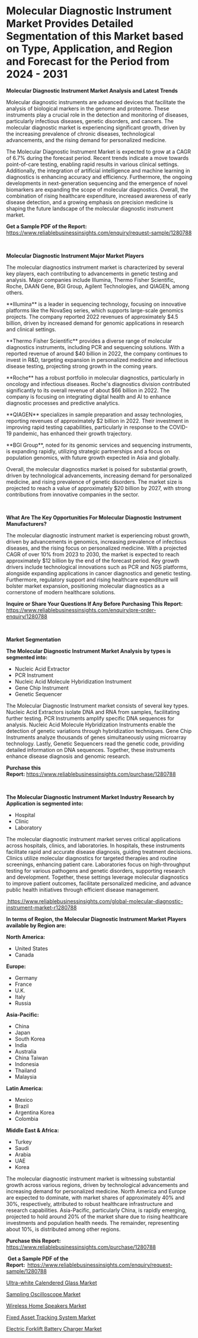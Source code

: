 <p><h1>Molecular Diagnostic Instrument Market Provides Detailed Segmentation of this Market based on Type, Application, and Region and Forecast for the Period from 2024 - 2031</h1></p><p><strong>Molecular Diagnostic Instrument Market Analysis and Latest Trends</strong></p>
<p><p>Molecular diagnostic instruments are advanced devices that facilitate the analysis of biological markers in the genome and proteome. These instruments play a crucial role in the detection and monitoring of diseases, particularly infectious diseases, genetic disorders, and cancers. The molecular diagnostic market is experiencing significant growth, driven by the increasing prevalence of chronic diseases, technological advancements, and the rising demand for personalized medicine. </p><p>The Molecular Diagnostic Instrument Market is expected to grow at a CAGR of 6.7% during the forecast period. Recent trends indicate a move towards point-of-care testing, enabling rapid results in various clinical settings. Additionally, the integration of artificial intelligence and machine learning in diagnostics is enhancing accuracy and efficiency. Furthermore, the ongoing developments in next-generation sequencing and the emergence of novel biomarkers are expanding the scope of molecular diagnostics. Overall, the combination of rising healthcare expenditure, increased awareness of early disease detection, and a growing emphasis on precision medicine is shaping the future landscape of the molecular diagnostic instrument market.</p></p>
<p><strong>Get a Sample PDF of the Report:&nbsp;</strong> <a href="https://www.reliablebusinessinsights.com/enquiry/request-sample/1280788?utm_campaign=41&utm_medium=2&utm_source=Github&utm_content=ia&utm_term=30092024&utm_id=molecular-diagnostic-instrument">https://www.reliablebusinessinsights.com/enquiry/request-sample/1280788</a></p>
<p>&nbsp;</p>
<p><strong>Molecular Diagnostic Instrument Major Market Players</strong></p>
<p><p>The molecular diagnostics instrument market is characterized by several key players, each contributing to advancements in genetic testing and analysis. Major companies include Illumina, Thermo Fisher Scientific, Roche, DAAN Gene, BGI Group, Agilent Technologies, and QIAGEN, among others.</p><p>**Illumina** is a leader in sequencing technology, focusing on innovative platforms like the NovaSeq series, which supports large-scale genomics projects. The company reported 2022 revenues of approximately $4.5 billion, driven by increased demand for genomic applications in research and clinical settings.</p><p>**Thermo Fisher Scientific** provides a diverse range of molecular diagnostics instruments, including PCR and sequencing solutions. With a reported revenue of around $40 billion in 2022, the company continues to invest in R&D, targeting expansion in personalized medicine and infectious disease testing, projecting strong growth in the coming years.</p><p>**Roche** has a robust portfolio in molecular diagnostics, particularly in oncology and infectious diseases. Roche's diagnostics division contributed significantly to its overall revenue of about $66 billion in 2022. The company is focusing on integrating digital health and AI to enhance diagnostic processes and predictive analytics.</p><p>**QIAGEN** specializes in sample preparation and assay technologies, reporting revenues of approximately $2 billion in 2022. Their investment in improving rapid testing capabilities, particularly in response to the COVID-19 pandemic, has enhanced their growth trajectory.</p><p>**BGI Group**, noted for its genomic services and sequencing instruments, is expanding rapidly, utilizing strategic partnerships and a focus on population genomics, with future growth expected in Asia and globally.</p><p>Overall, the molecular diagnostics market is poised for substantial growth, driven by technological advancements, increasing demand for personalized medicine, and rising prevalence of genetic disorders. The market size is projected to reach a value of approximately $20 billion by 2027, with strong contributions from innovative companies in the sector.</p></p>
<p>&nbsp;</p>
<p><strong>What Are The Key Opportunities For Molecular Diagnostic Instrument Manufacturers?</strong></p>
<p><p>The molecular diagnostic instrument market is experiencing robust growth, driven by advancements in genomics, increasing prevalence of infectious diseases, and the rising focus on personalized medicine. With a projected CAGR of over 10% from 2023 to 2030, the market is expected to reach approximately $12 billion by the end of the forecast period. Key growth drivers include technological innovations such as PCR and NGS platforms, alongside expanding applications in cancer diagnostics and genetic testing. Furthermore, regulatory support and rising healthcare expenditure will bolster market expansion, positioning molecular diagnostics as a cornerstone of modern healthcare solutions.</p></p>
<p><strong>Inquire or Share Your Questions If Any Before Purchasing This Report:</strong> <a href="https://www.reliablebusinessinsights.com/enquiry/pre-order-enquiry/1280788?utm_campaign=41&utm_medium=2&utm_source=Github&utm_content=ia&utm_term=30092024&utm_id=molecular-diagnostic-instrument">https://www.reliablebusinessinsights.com/enquiry/pre-order-enquiry/1280788</a></p>
<p>&nbsp;</p>
<p><strong>Market Segmentation</strong></p>
<p><strong>The Molecular Diagnostic Instrument Market Analysis by types is segmented into:</strong></p>
<p><ul><li>Nucleic Acid Extractor</li><li>PCR Instrument</li><li>Nucleic Acid Molecule Hybridization Instrument</li><li>Gene Chip Instrument</li><li>Genetic Sequencer</li></ul></p>
<p><p>The Molecular Diagnostic Instrument market consists of several key types. Nucleic Acid Extractors isolate DNA and RNA from samples, facilitating further testing. PCR Instruments amplify specific DNA sequences for analysis. Nucleic Acid Molecule Hybridization Instruments enable the detection of genetic variations through hybridization techniques. Gene Chip Instruments analyze thousands of genes simultaneously using microarray technology. Lastly, Genetic Sequencers read the genetic code, providing detailed information on DNA sequences. Together, these instruments enhance disease diagnosis and genomic research.</p></p>
<p><strong>Purchase this Report:&nbsp;</strong><a href="https://www.reliablebusinessinsights.com/purchase/1280788?utm_campaign=41&utm_medium=2&utm_source=Github&utm_content=ia&utm_term=30092024&utm_id=molecular-diagnostic-instrument">https://www.reliablebusinessinsights.com/purchase/1280788</a></p>
<p>&nbsp;</p>
<p><strong>The Molecular Diagnostic Instrument Market Industry Research by Application is segmented into:</strong></p>
<p><ul><li>Hospital</li><li>Clinic</li><li>Laboratory</li></ul></p>
<p><p>The molecular diagnostic instrument market serves critical applications across hospitals, clinics, and laboratories. In hospitals, these instruments facilitate rapid and accurate disease diagnosis, guiding treatment decisions. Clinics utilize molecular diagnostics for targeted therapies and routine screenings, enhancing patient care. Laboratories focus on high-throughput testing for various pathogens and genetic disorders, supporting research and development. Together, these settings leverage molecular diagnostics to improve patient outcomes, facilitate personalized medicine, and advance public health initiatives through efficient disease management.</p></p>
<p><a href="https://www.reliablebusinessinsights.com/global-molecular-diagnostic-instrument-market-r1280788?utm_campaign=41&utm_medium=2&utm_source=Github&utm_content=ia&utm_term=30092024&utm_id=molecular-diagnostic-instrument">&nbsp;https://www.reliablebusinessinsights.com/global-molecular-diagnostic-instrument-market-r1280788</a></p>
<p><strong>In terms of Region, the Molecular Diagnostic Instrument Market Players available by Region are:</strong></p>
<p>
    <p> <strong> North America: </strong>
        <ul>
            <li>United States</li>
            <li>Canada</li>
        </ul>
        </p> 
    <p> <strong> Europe: </strong>
        <ul>
            <li>Germany</li>
            <li>France</li>
            <li>U.K.</li>
            <li>Italy</li>
            <li>Russia</li>
        </ul>
        </p> 
    <p> <strong> Asia-Pacific: </strong>
        <ul>
            <li>China</li>
            <li>Japan</li>
            <li>South Korea</li>
            <li>India</li>
            <li>Australia</li>
            <li>China Taiwan</li>
            <li>Indonesia</li>
            <li>Thailand</li>
            <li>Malaysia</li>
        </ul>
        </p> 
    <p> <strong> Latin America: </strong>
        <ul>
            <li>Mexico</li>
            <li>Brazil</li>
            <li>Argentina Korea</li>
            <li>Colombia</li>
        </ul>
        </p> 
    <p> <strong> Middle East & Africa: </strong>
        <ul>
            <li>Turkey</li>
            <li>Saudi</li>
            <li>Arabia</li>
            <li>UAE</li>
            <li>Korea</li>
        </ul>
    </p>
    </p>
<p><p>The molecular diagnostic instrument market is witnessing substantial growth across various regions, driven by technological advancements and increasing demand for personalized medicine. North America and Europe are expected to dominate, with market shares of approximately 40% and 30%, respectively, attributed to robust healthcare infrastructure and research capabilities. Asia-Pacific, particularly China, is rapidly emerging, projected to hold around 20% of the market share due to rising healthcare investments and population health needs. The remainder, representing about 10%, is distributed among other regions.</p></p>
<p><strong>Purchase this Report: </strong><a href="https://www.reliablebusinessinsights.com/purchase/1280788?utm_campaign=41&utm_medium=2&utm_source=Github&utm_content=ia&utm_term=30092024&utm_id=molecular-diagnostic-instrument">https://www.reliablebusinessinsights.com/purchase/1280788</a></p>
<p>&nbsp;<strong>Get a Sample PDF of the Report:&nbsp;&nbsp;</strong><a href="https://www.reliablebusinessinsights.com/enquiry/request-sample/1280788?utm_campaign=41&utm_medium=2&utm_source=Github&utm_content=ia&utm_term=30092024&utm_id=molecular-diagnostic-instrument">https://www.reliablebusinessinsights.com/enquiry/request-sample/1280788</a></p>
<p><strong></strong></p>
<p><p><a href="https://github.com/lambertr3e8v/Market-Research-Report-List-1/blob/main/ultra-white-calendered-glass-market.md?utm_campaign=41&utm_medium=2&utm_source=Github&utm_content=ia&utm_term=30092024&utm_id=molecular-diagnostic-instrument">Ultra-white Calendered Glass Market</a></p><p><a href="https://www.linkedin.com/pulse/global-sampling-oscilloscope-market-focus-application-end-use-q0ode?utm_campaign=41&utm_medium=2&utm_source=Github&utm_content=ia&utm_term=30092024&utm_id=molecular-diagnostic-instrument">Sampling Oscilloscope Market</a></p><p><a href="https://issuu.com/reportprime-2/docs/wireless-home-speakers-market-size-_21725f4ba609a4?utm_campaign=41&utm_medium=2&utm_source=Github&utm_content=ia&utm_term=30092024&utm_id=molecular-diagnostic-instrument">Wireless Home Speakers Market</a></p><p><a href="https://www.linkedin.com/pulse/fixed-asset-tracking-system-market-industry-landscape-growth-kfuof?utm_campaign=41&utm_medium=2&utm_source=Github&utm_content=ia&utm_term=30092024&utm_id=molecular-diagnostic-instrument">Fixed Asset Tracking System Market</a></p><p><a href="https://issuu.com/reportprime-2/docs/electric-forklift-battery-charger-m_7d9a5f8151ca4f?utm_campaign=41&utm_medium=2&utm_source=Github&utm_content=ia&utm_term=30092024&utm_id=molecular-diagnostic-instrument">Electric Forklift Battery Charger Market</a></p></p>